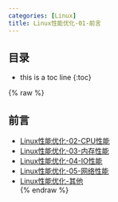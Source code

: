 ```yaml
---
categories: [Linux]
title: Linux性能优化-01-前言
---
```


## 目录
+ this is a toc line
{:toc}

{% raw %}

## 前言  
+ [Linux性能优化-02-CPU性能](Linux性能优化-02-CPU性能.html)  
+ [Linux性能优化-03-内存性能](Linux性能优化-03-内存性能.html)  
+ [Linux性能优化-04-IO性能](Linux性能优化-04-IO性能.html)  
+ [Linux性能优化-05-网络性能](Linux性能优化-05-网络性能.html)  
+ [Linux性能优化-其他](Linux性能优化-其他.html)  
{% endraw %}
